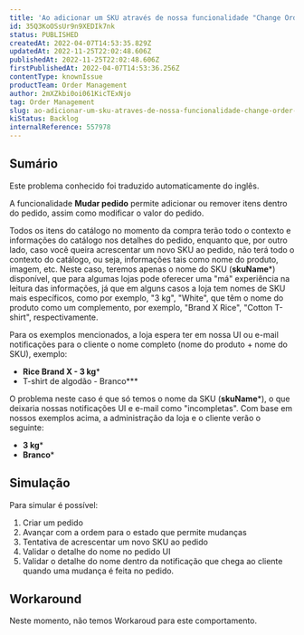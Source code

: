 ```yaml
---
title: 'Ao adicionar um SKU através de nossa funcionalidade "Change Order", o nome do produto não é exibido no pedido e na notificação por e-mail'
id: 35Q3KoOSsUr9n9XEDIk7nk
status: PUBLISHED
createdAt: 2022-04-07T14:53:35.829Z
updatedAt: 2022-11-25T22:02:48.606Z
publishedAt: 2022-11-25T22:02:48.606Z
firstPublishedAt: 2022-04-07T14:53:36.256Z
contentType: knownIssue
productTeam: Order Management
author: 2mXZkbi0oi061KicTExNjo
tag: Order Management
slug: ao-adicionar-um-sku-atraves-de-nossa-funcionalidade-change-order-o-nome-do-produto-nao-e-exibido-no-pedido-e-na-notificacao-por-email
kiStatus: Backlog
internalReference: 557978
---
```


## Sumário

<div class="alert alert-info">
  <p>Este problema conhecido foi traduzido automaticamente do inglês.</p>
</div>



A funcionalidade **Mudar pedido** permite adicionar ou remover itens dentro do pedido, assim como modificar o valor do pedido.

Todos os itens do catálogo no momento da compra terão todo o contexto e informações do catálogo nos detalhes do pedido, enquanto que, por outro lado, caso você queira acrescentar um novo SKU ao pedido, não terá todo o contexto do catálogo, ou seja, informações tais como nome do produto, imagem, etc. Neste caso, teremos apenas o nome do SKU (**skuName***) disponível, que para algumas lojas pode oferecer uma "má" experiência na leitura das informações, já que em alguns casos a loja tem nomes de SKU mais específicos, como por exemplo, "3 kg", "White", que têm o nome do produto como um complemento, por exemplo, "Brand X Rice", "Cotton T-shirt", respectivamente.

Para os exemplos mencionados, a loja espera ter em nossa UI ou e-mail notificações para o cliente o nome completo (nome do produto + nome do SKU), exemplo:


- **Rice Brand X - 3 kg***
- T-shirt de algodão - Branco***

O problema neste caso é que só temos o nome da SKU (**skuName***), o que deixaria nossas notificações UI e e-mail como "incompletas". Com base em nossos exemplos acima, a administração da loja e o cliente verão o seguinte:


- **3 kg***
- **Branco***



## Simulação



Para simular é possível:

1. Criar um pedido
2. Avançar com a ordem para o estado que permite mudanças
3. Tentativa de acrescentar um novo SKU ao pedido
4. Validar o detalhe do nome no pedido UI
5. Validar o detalhe do nome dentro da notificação que chega ao cliente quando uma mudança é feita no pedido.



## Workaround


Neste momento, não temos Workaroud para este comportamento.

